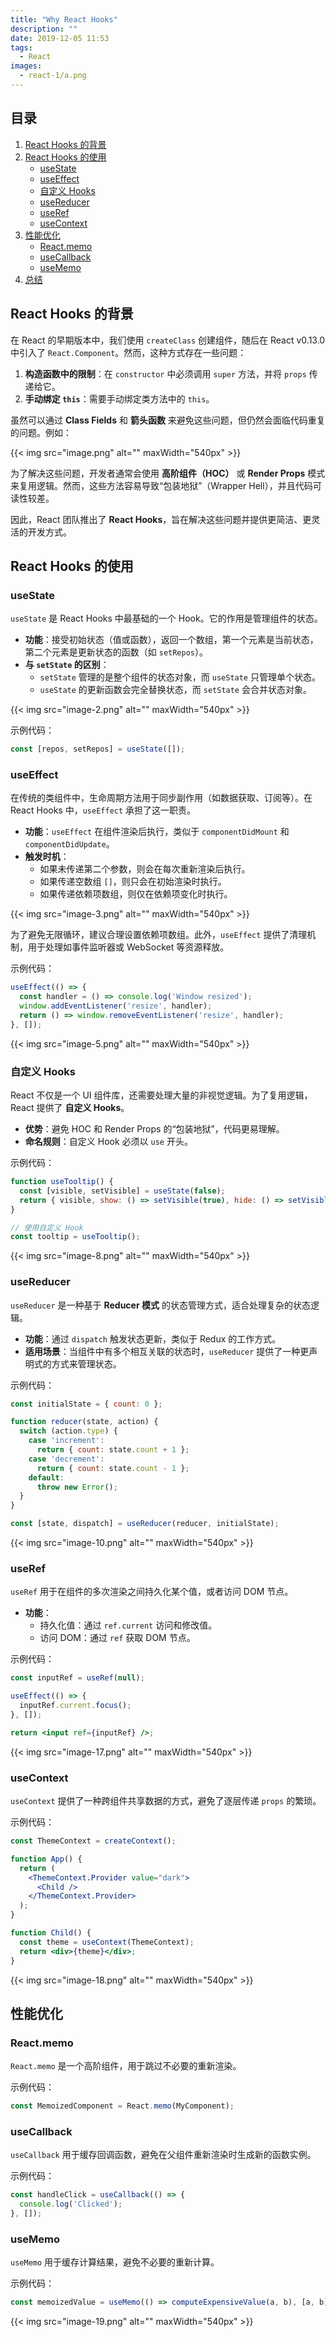 ```yaml
---
title: "Why React Hooks"
description: ""
date: 2019-12-05 11:53
tags:
  - React
images:
  - react-1/a.png
---
```


## 目录

1. [React Hooks 的背景](#react-hooks-的背景)
2. [React Hooks 的使用](#react-hooks-的使用)
   - [useState](#usestate)
   - [useEffect](#useeffect)
   - [自定义 Hooks](#自定义-hooks)
   - [useReducer](#usereducer)
   - [useRef](#useref)
   - [useContext](#usecontext)
3. [性能优化](#性能优化)
   - [React.memo](#reactmemo)
   - [useCallback](#usecallback)
   - [useMemo](#usememo)
4. [总结](#总结)

## React Hooks 的背景

在 React 的早期版本中，我们使用 `createClass` 创建组件，随后在 React v0.13.0 中引入了 `React.Component`。然而，这种方式存在一些问题：
1. **构造函数中的限制**：在 `constructor` 中必须调用 `super` 方法，并将 `props` 传递给它。
2. **手动绑定 `this`**：需要手动绑定类方法中的 `this`。

虽然可以通过 **Class Fields** 和 **箭头函数** 来避免这些问题，但仍然会面临代码重复的问题。例如：

{{< img src="image.png" alt="" maxWidth="540px" >}}


为了解决这些问题，开发者通常会使用 **高阶组件（HOC）** 或 **Render Props** 模式来复用逻辑。然而，这些方法容易导致“包装地狱”（Wrapper Hell），并且代码可读性较差。

因此，React 团队推出了 **React Hooks**，旨在解决这些问题并提供更简洁、更灵活的开发方式。


## React Hooks 的使用

### useState

`useState` 是 React Hooks 中最基础的一个 Hook。它的作用是管理组件的状态。

- **功能**：接受初始状态（值或函数），返回一个数组，第一个元素是当前状态，第二个元素是更新状态的函数（如 `setRepos`）。
- **与 `setState` 的区别**：
  - `setState` 管理的是整个组件的状态对象，而 `useState` 只管理单个状态。
  - `useState` 的更新函数会完全替换状态，而 `setState` 会合并状态对象。

{{< img src="image-2.png" alt="" maxWidth="540px" >}}

示例代码：
```jsx
const [repos, setRepos] = useState([]);
```

### useEffect

在传统的类组件中，生命周期方法用于同步副作用（如数据获取、订阅等）。在 React Hooks 中，`useEffect` 承担了这一职责。

- **功能**：`useEffect` 在组件渲染后执行，类似于 `componentDidMount` 和 `componentDidUpdate`。
- **触发时机**：
  - 如果未传递第二个参数，则会在每次重新渲染后执行。
  - 如果传递空数组 `[]`，则只会在初始渲染时执行。
  - 如果传递依赖项数组，则仅在依赖项变化时执行。

{{< img src="image-3.png" alt="" maxWidth="540px" >}}

为了避免无限循环，建议合理设置依赖项数组。此外，`useEffect` 提供了清理机制，用于处理如事件监听器或 WebSocket 等资源释放。

示例代码：
```jsx
useEffect(() => {
  const handler = () => console.log('Window resized');
  window.addEventListener('resize', handler);
  return () => window.removeEventListener('resize', handler);
}, []);
```

{{< img src="image-5.png" alt="" maxWidth="540px" >}}

### 自定义 Hooks

React 不仅是一个 UI 组件库，还需要处理大量的非视觉逻辑。为了复用逻辑，React 提供了 **自定义 Hooks**。

- **优势**：避免 HOC 和 Render Props 的“包装地狱”，代码更易理解。
- **命名规则**：自定义 Hook 必须以 `use` 开头。

示例代码：
```jsx
function useTooltip() {
  const [visible, setVisible] = useState(false);
  return { visible, show: () => setVisible(true), hide: () => setVisible(false) };
}

// 使用自定义 Hook
const tooltip = useTooltip();
```

{{< img src="image-8.png" alt="" maxWidth="540px" >}}

### useReducer

`useReducer` 是一种基于 **Reducer 模式** 的状态管理方式，适合处理复杂的状态逻辑。

- **功能**：通过 `dispatch` 触发状态更新，类似于 Redux 的工作方式。
- **适用场景**：当组件中有多个相互关联的状态时，`useReducer` 提供了一种更声明式的方式来管理状态。

示例代码：
```jsx
const initialState = { count: 0 };

function reducer(state, action) {
  switch (action.type) {
    case 'increment':
      return { count: state.count + 1 };
    case 'decrement':
      return { count: state.count - 1 };
    default:
      throw new Error();
  }
}

const [state, dispatch] = useReducer(reducer, initialState);
```

{{< img src="image-10.png" alt="" maxWidth="540px" >}}

### useRef

`useRef` 用于在组件的多次渲染之间持久化某个值，或者访问 DOM 节点。

- **功能**：
  - 持久化值：通过 `ref.current` 访问和修改值。
  - 访问 DOM：通过 `ref` 获取 DOM 节点。

示例代码：
```jsx
const inputRef = useRef(null);

useEffect(() => {
  inputRef.current.focus();
}, []);

return <input ref={inputRef} />;
```

{{< img src="image-17.png" alt="" maxWidth="540px" >}}

### useContext

`useContext` 提供了一种跨组件共享数据的方式，避免了逐层传递 `props` 的繁琐。

示例代码：
```jsx
const ThemeContext = createContext();

function App() {
  return (
    <ThemeContext.Provider value="dark">
      <Child />
    </ThemeContext.Provider>
  );
}

function Child() {
  const theme = useContext(ThemeContext);
  return <div>{theme}</div>;
}
```

{{< img src="image-18.png" alt="" maxWidth="540px" >}}


## 性能优化

### React.memo

`React.memo` 是一个高阶组件，用于跳过不必要的重新渲染。

示例代码：
```jsx
const MemoizedComponent = React.memo(MyComponent);
```

### useCallback

`useCallback` 用于缓存回调函数，避免在父组件重新渲染时生成新的函数实例。

示例代码：
```jsx
const handleClick = useCallback(() => {
  console.log('Clicked');
}, []);
```

### useMemo

`useMemo` 用于缓存计算结果，避免不必要的重新计算。

示例代码：
```jsx
const memoizedValue = useMemo(() => computeExpensiveValue(a, b), [a, b]);
```

{{< img src="image-19.png" alt="" maxWidth="540px" >}}